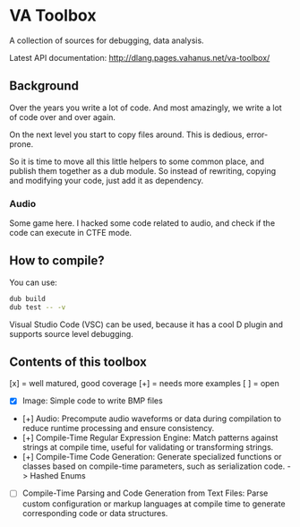 # VA Toolbox

A collection of sources for debugging, data analysis.

Latest API documentation: http://dlang.pages.vahanus.net/va-toolbox/

## Background

Over the years you write a lot of code. And most amazingly, we write a lot of code over and over again.

On the next level you start to copy files around. This is dedious, error-prone.

So it is time to move all this little helpers to some common place, and publish them together as a dub
module. So instead of rewriting, copying and modifying your code, just add it as dependency.

### Audio

Some game here. I hacked some code related to audio, and check if the code can execute in CTFE mode.

## How to compile?

You can use:

```bash
dub build
dub test -- -v
```

Visual Studio Code (VSC) can be used, because it has a cool D plugin and supports source level debugging.

## Contents of this toolbox

[x] = well matured, good coverage
[+] = needs more examples
[ ] = open

- [x] Image: Simple code to write BMP files
- [+] Audio: Precompute audio waveforms or data during compilation to reduce runtime processing and ensure consistency.
- [+] Compile-Time Regular Expression Engine: Match patterns against strings at compile time, useful for validating or transforming strings.
- [+] Compile-Time Code Generation: Generate specialized functions or classes based on compile-time parameters, such as serialization code. -> Hashed Enums
- [ ] Compile-Time Parsing and Code Generation from Text Files: Parse custom configuration or markup languages at compile time to generate corresponding code or data structures.
